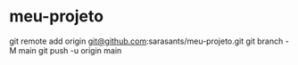 # meu-projeto
git remote add origin git@github.com:sarasants/meu-projeto.git
git branch -M main
git push -u origin main
